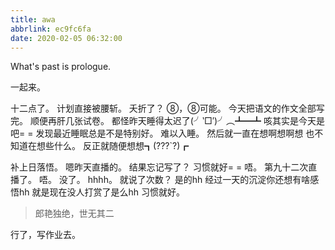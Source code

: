```yaml
---
title: awa
abbrlink: ec9fc6fa
date: 2020-02-05 06:32:00
---
```

What's past is prologue.

<!--more-->一起来。
十二点了。
计划直接被腰斩。
夭折了？
⑧，⑧可能。
今天把语文的作文全部写完。
顺便再肝几张试卷。
都怪昨天睡得太迟了(╯‵□′)╯︵┻━┻
咳其实是今天是吧= =
发现最近睡眠总是不是特别好。
难以入睡。
然后就一直在想啊想啊想
也不知道在想些什么。
反正就随便想想┓(???`?)┏



补上日落悟。
嗯昨天直播的。
结果忘记写了？
习惯就好= =
唔。
第九十二次直播了。
唔。
没了。
hhhh。
就说了次数？
是的hh
经过一天的沉淀你还想有啥感悟hh
就是现在没人打赏了是么hh
习惯就好。

> 郎艳独绝，世无其二

行了，写作业去。